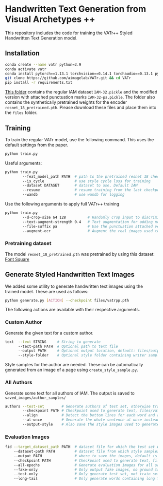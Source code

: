# Handwritten Text Generation from Visual Archetypes ++

This repository includes the code for training the VATr++ Styled Handwritten Text Generation model.

## Installation

```bash
conda create --name vatr python=3.9
conda activate vatr
conda install pytorch==1.13.1 torchvision==0.14.1 torchaudio==0.13.1 pytorch-cuda=11.7 -c pytorch -c nvidia
git clone https://github.com/aimagelab/VATr.git && cd VATr
pip install -r requirements.txt
```

[This folder](https://drive.google.com/drive/folders/13rJhjl7VsyiXlPTBvnp1EKkKEhckLalr?usp=sharing) contains the regular IAM dataset `IAM-32.pickle` and the modified version with attached punctuation marks `IAM-32-pa.pickle`.
The folder also contains the synthetically pretrained weights for the encoder `resnet_18_pretrained.pth`.
Please download these files and place them into the `files` folder.

## Training

To train the regular VATr model, use the following command. This uses the default settings from the paper.

```bash
python train.py
```

Useful arguments:
```bash
python train.py
        --feat_model_path PATH  # path to the pretrained resnet 18 checkpoint. By default this is the synthetically pretrained model
        --is_cycle              # use style cycle loss for training
        --dataset DATASET       # dataset to use. Default IAM
        --resume                # resume training from the last checkpoint with the same name
        --wandb                 # use wandb for logging
```

Use the following arguments to apply full VATr++ training
```bash
python train.py
        --d-crop-size 64 128          # Randomly crop input to discriminator to width 64 to 128
        --text-augment-strength 0.4   # Text augmentation for adding more rare characters
        --file-suffix pa              # Use the punctuation attached version of IAM
        --augment-ocr                 # Augment the real images used to train the OCR model
```

### Pretraining dataset
The model `resnet_18_pretrained.pth` was pretrained by using this dataset: [Font Square](https://github.com/aimagelab/font_square)


## Generate Styled Handwritten Text Images

We added some utility to generate handwritten text images using the trained model. These are used as follows:

```bash
python generate.py [ACTION] --checkpoint files/vatrpp.pth
```

The following actions are available with their respective arguments.

### Custom Author

Generate the given text for a custom author.

```bash
text  --text STRING     # String to generate
      --text-path PATH  # Optional path to text file
      --output PATH     # Optional output location, default: files/output.png
      --style-folder    # Optional style folder containing writer samples, default: 'files/style_samples/00'
```
Style samples for the author are needed. These can be automatically generated from an image of a page using `create_style_sample.py`.

### All Authors

Generate some text for all authors of IAM. The output is saved to `saved_images/author_samples/`

```bash
authors --test-set        # Generate authors of test set, otherwise training set is generated
        --checkpoint PATH # Checkpoint used to generate text, files/vatr.pth by default
        --align           # Detect the bottom lines for each word and align them
        --at-once         # Generate the whole sentence at once instead of word-by-word
        --output-style    # Also save the style images used to generate the words
```

### Evaluation Images

```bash
fid --target_dataset_path PATH  # dataset file for which the test set will be generated
    --dataset-path PATH         # dataset file from which style samples will be taken, for example the attached punctuation
    --output PATH               # where to save the images, default is saved_images/fid
    --checkpoint PATH           # Checkpoint used to generate text, files/vatr.pth by default
    --all-epochs                # Generate evaluation images for all saved epochs available (checkpoint has to be a folder)
    --fake-only                 # Only output fake images, no ground truth
    --test-only                 # Only generate test set, not train set
    --long-tail                 # Only generate words containing long tail characters
```